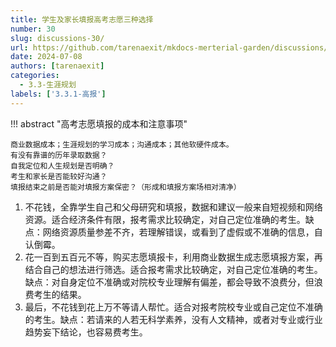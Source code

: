 ```yaml
---
title: 学生及家长填报高考志愿三种选择
number: 30
slug: discussions-30/
url: https://github.com/tarenaexit/mkdocs-merterial-garden/discussions/30
date: 2024-07-08
authors: [tarenaexit]
categories: 
  - 3.3-生涯规划
labels: ['3.3.1-高报']
---
```


!!! abstract "高考志愿填报的成本和注意事项"

    商业数据成本；生涯规划的学习成本；沟通成本；其他软硬件成本。
    有没有靠谱的历年录取数据？
    自我定位和人生规划是否明确？
    考生和家长是否能较好沟通？
    填报结束之前是否能对填报方案保密？（形成和填报方案场相对清净）

1. 不花钱，全靠学生自己和父母研究和填报，数据和建议一般来自短视频和网络资源。适合经济条件有限，报考需求比较确定，对自己定位准确的考生。缺点：网络资源质量参差不齐，若理解错误，或看到了虚假或不准确的信息，自认倒霉。
2. 花一百到五百元不等，购买志愿填报卡，利用商业数据生成志愿填报方案，再结合自己的想法进行筛选。适合报考需求比较确定，对自己定位准确的考生。缺点：对自身定位不准确或对院校专业理解有偏差，都会导致不浪费分，但浪费考生的结果。
3. 最后，不花钱到花上万不等请人帮忙。适合对报考院校专业或自己定位不准确的考生。缺点：若请来的人若无科学素养，没有人文精神，或者对专业或行业趋势妄下结论，也容易费考生。

<script src="https://giscus.app/client.js"
	data-repo="tarenaexit/mkdocs-merterial-garden"
	data-repo-id="RR_kgDOL4wNPw"
	data-mapping="number"
	data-term="30"
	data-reactions-enabled="1"
	data-emit-metadata="0"
	data-input-position="bottom"
	data-theme="light"
	data-lang="zh-CN"
	crossorigin="anonymous"
	async>
</script>
